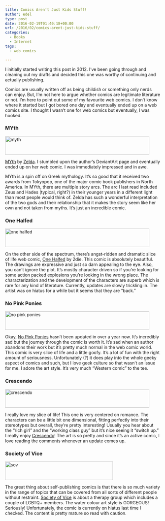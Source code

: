 ```yaml
---
title: Comics Aren’t Just Kids Stuff!
author: edel
type: post
date: 2016-02-19T01:40:18+00:00
url: /2016/02/comics-arent-just-kids-stuff/
categories:
  - Books
  - Internet
tags:
  - web comics

---
```

I initially started writing this post in 2012. I&#8217;ve been going through and cleaning out my drafts and decided this one was worthy of continuing and actually publishing.

Comics are usually written off as being childish or something only nerds can enjoy. But, I&#8217;m not here to argue whether comics are legitimate literature or not. I&#8217;m here to point out some of my favourite web comics. I don&#8217;t know where it started but I got bored one day and eventually ended up on a web comics site. I thought I wasn&#8217;t one for web comics but eventually, I was hooked.

### MYth

[<img src="http://scattered.me/wp-content/uploads/2016/02/myth.jpg" alt="myth" width="468" height="60" class="alignnone size-full wp-image-11048" srcset="http://erzadel.net/blog/wp-content/uploads/2016/02/myth.jpg 468w, http://erzadel.net/blog/wp-content/uploads/2016/02/myth-300x38.jpg 300w" sizes="(max-width: 468px) 100vw, 468px" />][1]

[MYth][1] by [Zelda][2]. I stumbled upon the author&#8217;s DeviantArt page and eventually ended up on her web comic. I was immediately impressed and in awe.

MYth is a spin off on Greek mythology. It&#8217;s so good that it received two awards from Tokyopop, one of the major comic book publishers in North America. In MYth, there are multiple story arcs. The arc I last read included Zeus and Hades (typical, right?) in their younger years in a different light than most people would think of. Zelda has such a wonderful interpretation of the two gods and their relationship that it makes the story seem like her own and not taken from myths. It&#8217;s just an incredible comic.

### One Halfed

[<img src="http://scattered.me/wp-content/uploads/2016/02/onehalfed.png" alt="one halfed" width="468" height="60" class="alignnone size-full wp-image-11050" srcset="http://erzadel.net/blog/wp-content/uploads/2016/02/onehalfed.png 468w, http://erzadel.net/blog/wp-content/uploads/2016/02/onehalfed-300x38.png 300w" sizes="(max-width: 468px) 100vw, 468px" />][3]

On the other side of the spectrum, there&#8217;s angst-ridden and dramatic slice of life web comic, [One Halfed][3] by 2die. This comic is absolutely beautiful. The drawings are expressive and just so darn appealing to the eye. Also, you can&#8217;t ignore the plot. It&#8217;s mostly character driven so if you&#8217;re looking for some action packed explosions you&#8217;re looking in the wrong place. The characterization and the development of the characters are superb which is rare for any kind of literature. Currently, updates are slowly trickling in. The artist was on hiatus for a while but it seems that they are &#8220;back.&#8221;

### No Pink Ponies

[<img src="http://scattered.me/wp-content/uploads/2016/02/nopinkponies.gif" alt="no pink ponies" width="468" height="60" class="alignnone size-full wp-image-11051" />][4]

Okay, [No Pink Ponies][4] hasn&#8217;t been updated in over a year now. It&#8217;s incredibly sad but the journey through the comic is worth it. It&#8217;s sad when an author abandons their work but it&#8217;s pretty much normal in the web comic world. This comic is very slice of life and a little goofy. It&#8217;s a lot of fun with the right amount of seriousness. Unfortunately (?) it does play into the whole geeky aspect of comics and such, but I love geek culture so that wasn&#8217;t an issue for me. I adore the art style. It&#8217;s very much &#8220;Western comic&#8221; to the tee.

### Crescendo

[<img src="http://scattered.me/wp-content/uploads/2016/02/crescendo.gif" alt="crescendo" width="468" height="60" class="alignnone size-full wp-image-11052" />][5]

I really love my slice of life! This one is very centered on romance. The characters can be a little bit one dimensional, fitting perfectly into their stereotypes but overall, they&#8217;re pretty interesting! Usually you hear about the &#8220;rich girl&#8221; and the &#8220;working class guy&#8221; but it&#8217;s nice seeing it &#8220;switch up.&#8221; I really enjoy [Crescendo][5]! The art is so pretty and since it&#8217;s an active comic, I love reading the comments whenever an update comes up.

### Society of Vice

[<img src="http://scattered.me/wp-content/uploads/2016/02/sov.jpg" alt="sov" width="350" height="60" class="alignnone size-full wp-image-11053" srcset="http://erzadel.net/blog/wp-content/uploads/2016/02/sov.jpg 350w, http://erzadel.net/blog/wp-content/uploads/2016/02/sov-300x51.jpg 300w" sizes="(max-width: 350px) 100vw, 350px" />][6]

The great thing about self-publishing comics is that there is so much variety in the range of topics that can be covered from all sorts of different people without restraint. [Society of Vice][6] is about a therapy group which includes a couple of LGBTQ+ members. The water colour art style is GORGEOUS! Seriously! Unfortunately, the comic is currently on hiatus last time I checked. The content is pretty mature so read with caution.

<ol class="footnote">
</ol>

 [1]: http://myth.smackjeeves.com
 [2]: http://zeldacw
 [3]: http://1halfed.smackjeeves.com
 [4]: http://nopinkponies.keenspot.com
 [5]: http://crescendocomic.smackjeeves.com
 [6]: http://sovcomic.smackjeeves.com